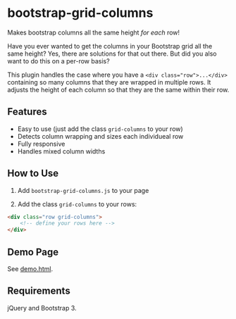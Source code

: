 # bootstrap-grid-columns
Makes bootstrap columns all the same height *for each* row!

Have you ever wanted to get the columns in your Bootstrap grid all the same height? Yes, there are solutions for that out there. But did you also want to do this on a per-row basis?

This plugin handles the case where you have a `<div class="row">...</div>` containing so many columns that they are wrapped in multiple rows. It adjusts the height of each column so that they are the same within their row.

## Features

* Easy to use (just add the class `grid-columns` to your row)
* Detects column wrapping and sizes each individueal row
* Fully responsive
* Handles mixed column widths

## How to Use

1. Add `bootstrap-grid-columns.js` to your page

2. Add the class `grid-columns` to your rows:

```html
<div class="row grid-columns">
	<!-- define your rows here -->
</div>
```

## Demo Page

See [demo.html](http://htmlpreview.github.io/?https://github.com/jorunkel/bootstrap-grid-columns/blob/master/demo.html).

## Requirements

jQuery and Bootstrap 3.
